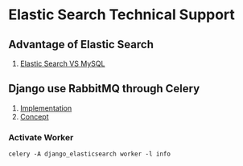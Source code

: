 # Elastic Search Technical Support

## Advantage of Elastic Search

1. [Elastic Search VS MySQL](https://blog.csdn.net/fisherish/article/details/119824719)

## Django use RabbitMQ through Celery

1. [Implementation](https://cloud.tencent.com/developer/article/1892674)
2. [Concept](https://blog.csdn.net/weixin_40687614/article/details/107678164)

### Activate Worker

```shell
celery -A django_elasticsearch worker -l info
```